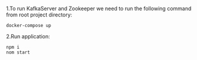 1.To run KafkaServer and Zookeeper we need to run the following command 
from root project directory:
```
docker-compose up
```

2.Run application:
```
npm i
nom start
```